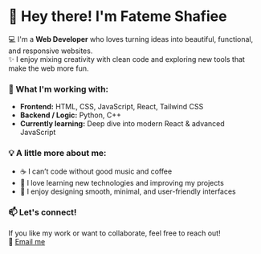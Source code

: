 
# 👋 Hey there! I'm Fateme Shafiee  

💻 I'm a **Web Developer** who loves turning ideas into beautiful, functional, and responsive websites.  
✨ I enjoy mixing creativity with clean code and exploring new tools that make the web more fun.  

### 🌱 What I'm working with:
- **Frontend:** HTML, CSS, JavaScript, React, Tailwind CSS  
- **Backend / Logic:** Python, C++  
- **Currently learning:** Deep dive into modern React & advanced JavaScript  

### 💡 A little more about me:
- ☕ I can’t code without good music and coffee  
- 🚀 I love learning new technologies and improving my projects  
- 🎨 I enjoy designing smooth, minimal, and user-friendly interfaces  

### 📫 Let's connect!
If you like my work or want to collaborate, feel free to reach out!  
💌 [Email me](fatmshafiee@gmail.com)

